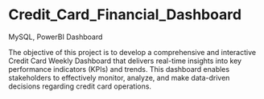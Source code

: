 # Credit_Card_Financial_Dashboard
MySQL, PowerBI Dashboard

The objective of this project is to develop a comprehensive and interactive Credit Card Weekly Dashboard that delivers real-time insights into key performance indicators (KPIs) and trends. This dashboard enables stakeholders to effectively monitor, analyze, and make data-driven decisions regarding credit card operations.
